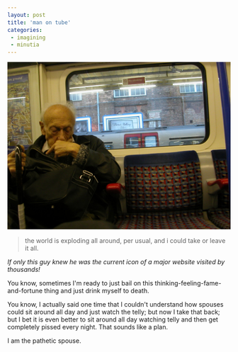 ```yaml
---
layout: post
title: 'man on tube'
categories:
 - imagining
 - minutia
---
```


![](/assets/2003/06/DSCN0986.JPG)

> the world is exploding all around, per usual, and i could take or leave it all.

_If only this guy knew he was the current icon of a major website visited by thousands!_

You know, sometimes I'm ready to just bail on this thinking-feeling-fame-and-fortune thing and just drink myself to death.

You know, I actually said one time that I couldn't understand how spouses could sit around all day and just watch the telly; but now I take that back; but I bet it is even better to sit around all day watching telly and then get completely pissed every night. That sounds like a plan.

I am the pathetic spouse.
